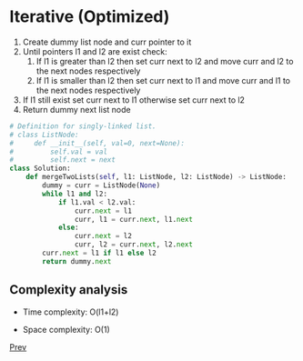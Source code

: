 # Iterative (Optimized)

1. Create dummy list node and curr pointer to it
2. Until pointers l1 and l2 are exist check:
    1. If l1 is greater than l2 then set curr next to l2 and move curr and l2 to the next nodes respectively
    2. If l1 is smaller than l2 then set curr next to l1 and move curr and l1 to the next nodes respectively
3. If l1 still exist set curr next to l1 otherwise set curr next to l2
4. Return dummy next list node

```python
# Definition for singly-linked list.
# class ListNode:
#     def __init__(self, val=0, next=None):
#         self.val = val
#         self.next = next
class Solution:
    def mergeTwoLists(self, l1: ListNode, l2: ListNode) -> ListNode:
        dummy = curr = ListNode(None)
        while l1 and l2:
            if l1.val < l2.val:
                curr.next = l1
                curr, l1 = curr.next, l1.next
            else:
                curr.next = l2
                curr, l2 = curr.next, l2.next
        curr.next = l1 if l1 else l2
        return dummy.next
```

## Complexity analysis

* Time complexity: O(l1+l2)

* Space complexity: O(1)

[Prev](solution2.md) 